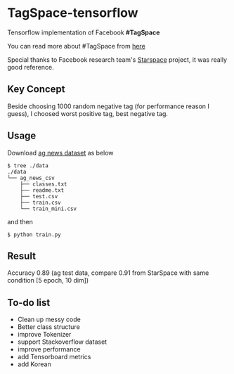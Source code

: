 # TagSpace-tensorflow

Tensorflow implementation of Facebook **#TagSpace**

You can read more about #TagSpace from [here](https://research.fb.com/publications/tagspace-semantic-embeddings-from-hashtags/)

Special thanks to Facebook research team's [Starspace](https://github.com/facebookresearch/Starspace) project, it was really good reference.

## Key Concept

Beside choosing 1000 random negative tag (for performance reason I guess), I choosed worst positive tag, best negative tag.

## Usage

Download [ag news dataset](https://github.com/mhjabreel/CharCNN/tree/master/data/ag_news_csv) as below

```
$ tree ./data
./data
└── ag_news_csv
    ├── classes.txt
    ├── readme.txt
    ├── test.csv
    ├── train.csv
    └── train_mini.csv
```

and then

```
$ python train.py
```

## Result

Accuracy 0.89 (ag test data, compare 0.91 from StarSpace with same condition [5 epoch, 10 dim])

## To-do list

- Clean up messy code
- Better class structure
- improve Tokenizer
- support Stackoverflow dataset
- improve performance
- add Tensorboard metrics
- add Korean
